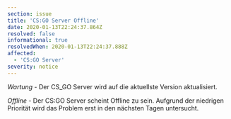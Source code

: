 ```yaml
---
section: issue
title: 'CS:GO Server Offline'
date: 2020-01-13T22:24:37.864Z
resolved: false
informational: true
resolvedWhen: 2020-01-13T22:24:37.888Z
affected:
  - 'CS:GO Server'
severity: notice
---
```

*Wartung* - Der CS_GO Server wird auf die aktuellste Version aktualisiert.

*Offline* - Der CS:GO Server scheint Offline zu sein. Aufgrund der niedrigen Priorität wird das Problem erst in den nächsten Tagen untersucht.
